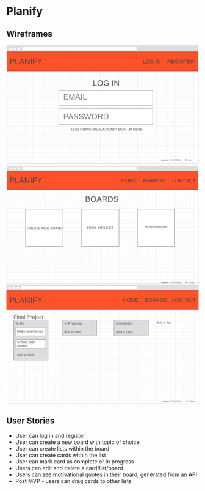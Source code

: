 # Planify

## Wireframes
![Wireframe](./wireframes/wireframe1.png)
![Wireframe](./wireframes/wireframe2.png)
![Wireframe](./wireframes/wireframe3.png)


## User Stories
- User can log in and register
- User can create a new board with topic of choice
- User can create lists within the board
- User can create cards within the list
- User can mark card as complete or in progress
- Users can edit and delete a card/list/board
- Users can see motivational quotes in their board, generated from an API
- Post MVP - users can drag cards to other lists 


